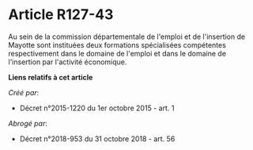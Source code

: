 # Article R127-43

Au sein de la commission départementale de l'emploi et de l'insertion de Mayotte sont instituées deux formations spécialisées
compétentes respectivement dans le domaine de l'emploi et dans le domaine de l'insertion par l'activité économique.

**Liens relatifs à cet article**

_Créé par_:

  - Décret n°2015-1220 du 1er octobre 2015 - art. 1

_Abrogé par_:

  - Décret n°2018-953 du 31 octobre 2018 - art. 56
